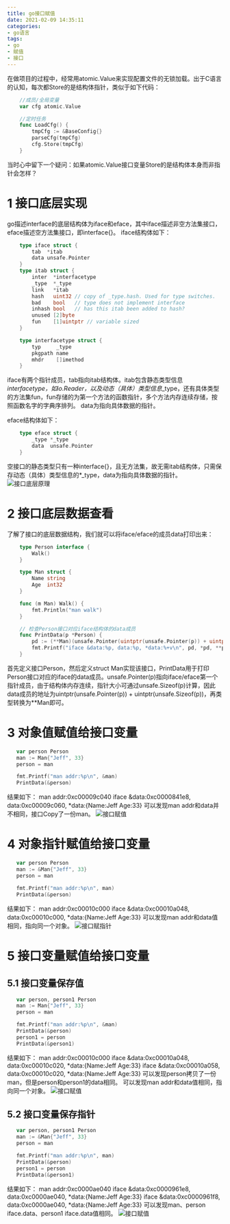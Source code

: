 ```yaml
---
title: go接口赋值
date: 2021-02-09 14:35:11
categories:
- go语言
tags:
- go
- 赋值
- 接口
---
```


在做项目的过程中，经常用atomic.Value来实现配置文件的无锁加载。出于C语言的认知，每次都Store的是结构体指针，类似于如下代码：
```go
    //成员/全局变量
    var cfg atomic.Value

    //定时任务
    func LoadCfg() {
        tmpCfg := &BaseConfig{}
        parseCfg(tmpCfg)
        cfg.Store(tmpCfg)
    }
```
当时心中留下一个疑问：如果atomic.Value接口变量Store的是结构体本身而非指针会怎样？

# 1 接口底层实现
go描述interface的底层结构体为iface和eface，其中iface描述非空方法集接口，eface描述空方法集接口，即interface{}。
iface结构体如下：
```go
    type iface struct {
        tab  *itab
        data unsafe.Pointer
    }
    type itab struct {
        inter  *interfacetype
        _type  *_type
        link   *itab
        hash   uint32 // copy of _type.hash. Used for type switches.
        bad    bool   // type does not implement interface
        inhash bool   // has this itab been added to hash?
        unused [2]byte
        fun    [1]uintptr // variable sized
    }

    type interfacetype struct {
        typ     _type
        pkgpath name
        mhdr    []imethod
    }
```
iface有两个指针成员，tab指向itab结构体。itab包含静态类型信息*interfacetype，如io.Reader，以及动态（具体）类型信息*_type，还有具体类型的方法集fun，fun存储的为第一个方法的函数指针，多个方法内存连续存储，按照函数名字的字典序排列。
data为指向具体数据的指针。

eface结构体如下：
```go
    type eface struct {
        _type *_type
        data  unsafe.Pointer
    }
```
空接口的静态类型只有一种interface{}，且无方法集，故无需itab结构体，只需保存动态（具体）类型信息的*_type，data为指向具体数据的指针。
   ![接口底层原理](/pic/go_interface_ds.png)

# 2 接口底层数据查看
了解了接口的底层数据结构，我们就可以将iface/eface的成员data打印出来：
```go
    type Person interface {
        Walk()
    }

    type Man struct {
        Name string
        Age  int32
    }

    func (m Man) Walk() {
        fmt.Println("man walk")
    }

    // 检查Person接口对应iface结构体的data成员
    func PrintData(p *Person) {
        pd := (**Man)(unsafe.Pointer(uintptr(unsafe.Pointer(p)) + uintptr(unsafe.Sizeof(p))))
        fmt.Printf("iface &data:%p, data:%p, *data:%+v\n", pd, *pd, **pd)
    }
```
首先定义接口Person，然后定义struct Man实现该接口，PrintData用于打印Person接口对应的iface的data成员。unsafe.Pointer(p)指向iface/eface第一个指针成员，由于结构体内存连续，指针大小可通过unsafe.Sizeof(p)计算，因此data成员的地址为uintptr(unsafe.Pointer(p)) + uintptr(unsafe.Sizeof(p))，再类型转换为**Man即可。

# 3 对象值赋值给接口变量
```go
   var person Person
   man := Man{"Jeff", 33}
   person = man

   fmt.Printf("man addr:%p\n", &man)
   PrintData(&person)
```
结果如下：
man addr:0xc00009c040
iface &data:0xc0000841e8, data:0xc00009c060, *data:{Name:Jeff Age:33}
可以发现man addr和data并不相同，接口Copy了一份man。
   ![接口赋值](/pic/go_interface_value.png)
   
# 4 对象指针赋值给接口变量
```go
   var person Person
   man := &Man{"Jeff", 33}
   person = man

   fmt.Printf("man addr:%p\n", man)
   PrintData(&person)
```
结果如下：
man addr:0xc00010c000
iface &data:0xc00010a048, data:0xc00010c000, *data:{Name:Jeff Age:33}
可以发现man addr和data值相同，指向同一个对象。
   ![接口赋指针](/pic/go_interface_pointer.png)

# 5 接口变量赋值给接口变量
## 5.1 接口变量保存值
```go
   var person, person1 Person
   man := Man{"Jeff", 33}
   person = man

   fmt.Printf("man addr:%p\n", &man)
   PrintData(&person)
   person1 = person
   PrintData(&person1)
```
结果如下：
man addr:0xc00010c000
iface &data:0xc00010a048, data:0xc00010c020, *data:{Name:Jeff Age:33}
iface &data:0xc00010a058, data:0xc00010c020, *data:{Name:Jeff Age:33}
可以发现person拷贝了一份man，但是person和person1的data相同。
可以发现man addr和data值相同，指向同一个对象。
   ![接口赋值](/pic/go_value_interface_assign.png)

## 5.2 接口变量保存指针
```go
   var person, person1 Person
   man := &Man{"Jeff", 33}
   person = man

   fmt.Printf("man addr:%p\n", man)
   PrintData(&person)
   person1 = person
   PrintData(&person1)
```
结果如下：
man addr:0xc0000ae040
iface &data:0xc0000961e8, data:0xc0000ae040, *data:{Name:Jeff Age:33}
iface &data:0xc0000961f8, data:0xc0000ae040, *data:{Name:Jeff Age:33}
可以发现man、person iface.data、person1 iface.data值相同。
   ![接口赋值](/pic/go_pointer_interface_assign.png)
